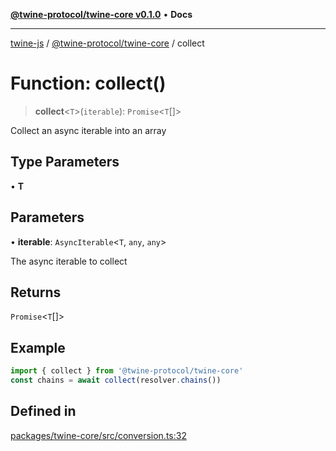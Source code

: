[**@twine-protocol/twine-core v0.1.0**](../index.md) • **Docs**

***

[twine-js](../../../index.md) / [@twine-protocol/twine-core](../index.md) / collect

# Function: collect()

> **collect**\<`T`\>(`iterable`): `Promise`\<`T`[]\>

Collect an async iterable into an array

## Type Parameters

• **T**

## Parameters

• **iterable**: `AsyncIterable`\<`T`, `any`, `any`\>

The async iterable to collect

## Returns

`Promise`\<`T`[]\>

## Example

```js
import { collect } from '@twine-protocol/twine-core'
const chains = await collect(resolver.chains())
```

## Defined in

[packages/twine-core/src/conversion.ts:32](https://github.com/twine-protocol/twine-js/blob/afcd6a4191783e38a824b15e0910dbcaa4196a95/packages/twine-core/src/conversion.ts#L32)
